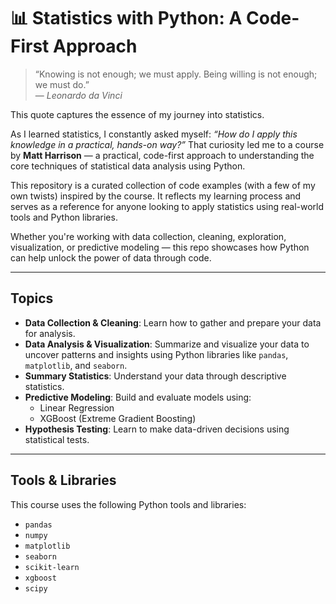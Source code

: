 # 📊 Statistics with Python: A Code-First Approach

> “Knowing is not enough; we must apply. Being willing is not enough; we must do.”  
> — *Leonardo da Vinci*

This quote captures the essence of my journey into statistics.

As I learned statistics, I constantly asked myself: *“How do I apply this knowledge in a practical, hands-on way?”* That curiosity led me to a course by **Matt Harrison** — a practical, code-first approach to understanding the core techniques of statistical data analysis using Python.

This repository is a curated collection of code examples (with a few of my own twists) inspired by the course. It reflects my learning process and serves as a reference for anyone looking to apply statistics using real-world tools and Python libraries.

Whether you're working with data collection, cleaning, exploration, visualization, or predictive modeling — this repo showcases how Python can help unlock the power of data through code.

---

## Topics

- **Data Collection & Cleaning**: Learn how to gather and prepare your data for analysis.
- **Data Analysis & Visualization**: Summarize and visualize your data to uncover patterns and insights using Python libraries like `pandas`, `matplotlib`, and `seaborn`.
- **Summary Statistics**: Understand your data through descriptive statistics.
- **Predictive Modeling**: Build and evaluate models using:
  - Linear Regression
  - XGBoost (Extreme Gradient Boosting)
- **Hypothesis Testing**: Learn to make data-driven decisions using statistical tests.

---

## Tools & Libraries

This course uses the following Python tools and libraries:

- `pandas`
- `numpy`
- `matplotlib`
- `seaborn`
- `scikit-learn`
- `xgboost`
- `scipy`
